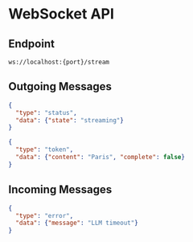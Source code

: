 # WebSocket API

## Endpoint

`ws://localhost:{port}/stream`

## Outgoing Messages

```json
{
  "type": "status",
  "data": {"state": "streaming"}
}
```

```json
{
  "type": "token",
  "data": {"content": "Paris", "complete": false}
}
```

## Incoming Messages

```json
{
  "type": "error",
  "data": {"message": "LLM timeout"}
}
```
